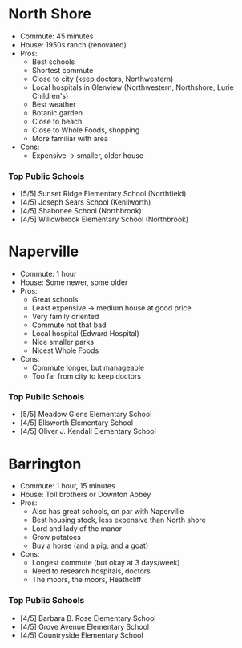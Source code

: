 # North Shore
- Commute: 45 minutes
- House: 1950s ranch (renovated)
- Pros:
    * Best schools
    * Shortest commute
    * Close to city (keep doctors, Northwestern)
    * Local hospitals in Glenview (Northwestern, Northshore, Lurie Children's)
    * Best weather 
    * Botanic garden
    * Close to beach
    * Close to Whole Foods, shopping
    * More familiar with area
- Cons:
    * Expensive -> smaller, older house
### Top Public Schools
- [5/5] Sunset Ridge Elementary School (Northfield)
- [4/5] Joseph Sears School (Kenilworth)
- [4/5] Shabonee School (Northbrook)
- [4/5] Willowbrook Elementary School (Northbrook)

# Naperville
- Commute: 1 hour
- House: Some newer, some older
- Pros:
    * Great schools
    * Least expensive -> medium house at good price
    * Very family oriented
    * Commute not that bad
    * Local hospital (Edward Hospital)
    * Nice smaller parks
    * Nicest Whole Foods
- Cons:
    * Commute longer, but manageable
    * Too far from city to keep doctors    
### Top Public Schools
- [5/5] Meadow Glens Elementary School
- [4/5] Ellsworth Elementary School
- [4/5] Oliver J. Kendall Elementary School

# Barrington
- Commute: 1 hour, 15 minutes
- House: Toll brothers or Downton Abbey
- Pros:
    * Also has great schools, on par with Naperville
    * Best housing stock, less expensive than North shore
    * Lord and lady of the manor
    * Grow potatoes
    * Buy a horse (and a pig, and a goat)
- Cons:
    * Longest commute (but okay at 3 days/week)
    * Need to research hospitals, doctors
    * The moors, the moors, Heathcliff
### Top Public Schools
- [4/5] Barbara B. Rose Elementary School
- [4/5] Grove Avenue Elementary School
- [4/5] Countryside Elementary School

 



